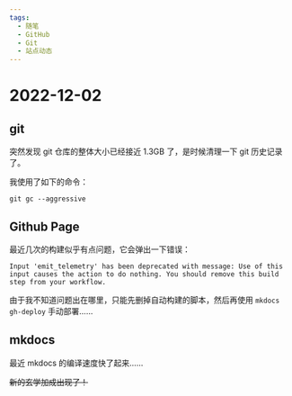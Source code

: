 ```yaml
---
tags:
  - 随笔
  - GitHub
  - Git
  - 站点动态
---
```


# 2022-12-02

## git

突然发现 git 仓库的整体大小已经接近 1.3GB 了，是时候清理一下 git 历史记录了。

我使用了如下的命令：

```
git gc --aggressive
```

## Github Page

最近几次的构建似乎有点问题，它会弹出一下错误：

```
Input 'emit_telemetry' has been deprecated with message: Use of this input causes the action to do nothing. You should remove this build step from your workflow.
```

由于我不知道问题出在哪里，只能先删掉自动构建的脚本，然后再使用 `mkdocs gh-deploy` 手动部署……

## mkdocs

最近 mkdocs 的编译速度快了起来……

~~新的玄学加成出现了！~~